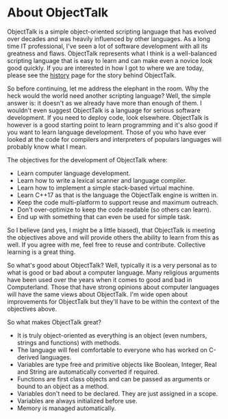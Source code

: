 # About ObjectTalk

ObjectTalk is a simple object-oriented scripting language that has
evolved over decades and was heavily influenced by other languages.
As a long time IT professional, I've seen a lot of software development
with all its greatness and flaws. ObjectTalk represents what I think
is a well-balanced scripting language that is easy to learn and can
make even a novice look good quickly. If you are interested in how I got
to where we are today, please see the [history](History.md) page
for the story behind ObjectTalk.

So before continuing, let me address the elephant in the room. Why the
heck would the world need another scripting language? Well, the simple
answer is: it doesn't as we already have more than enough of them. I
wouldn't even suggest ObjectTalk is a language for serious software
development. If you need to deploy code, look elsewhere. ObjectTalk is
however is a good starting point to learn programming and it's also good
if you want to learn language development. Those of you who have ever
looked at the code for compilers and interpreters of populars
languages will probably know what I mean.

The objectives for the development of ObjectTalk where:

* Learn computer language development.
* Learn how to write a lexical scanner and language compiler.
* Learn how to implement a simple stack-based virtual machine.
* Learn C++17 as that is the language the ObjectTalk engine is written in.
* Keep the code multi-platform to support reuse and maximum outreach.
* Don't over-optimize to keep the code readable (so others can learn).
* End up with something that can even be used for simple task.

So I believe (and yes, I might be a little biased), that ObjectTalk is
meeting the objectives above and will provide others the ability to
learn from this as well. If you agree with me, feel free to reuse and
contribute. Collective learning is a great thing.

So what's good about ObjectTalk? Well, typically it is a very personal
as to what is good or bad about a computer language. Many religious
arguments have been used over the years when it comes to good and
bad in Computerland. Those that have strong opinions about computer
languages will have the same views about ObjectTalk. I'm wide open
about improvements for ObjectTalk but they'll have to be within the
context of the objectives above.

So what makes ObjectTalk great?

* It is truly object-oriented as everything is an object (even numbers,
strings and functions) with methods.
* The language will feel comfortable to everyone who has worked on
C-derived languages.
* Variables are type free and primitive objects like Boolean, Integer,
Real and String are automatically converted if required.
* Functions are first class objects and can be passed as arguments or
bound to an object as a method.
* Variables don't need to be declared. They are just assigned in a scope.
* Variables are always initialized before use.
* Memory is managed automatically.
